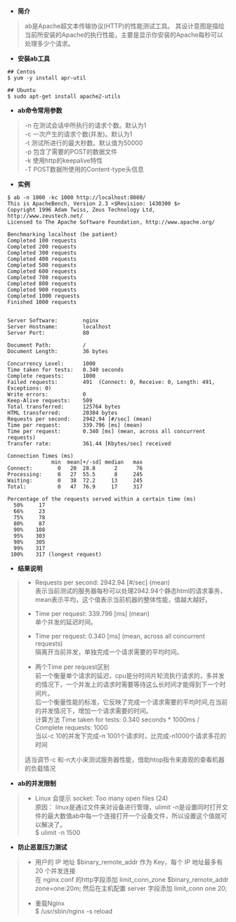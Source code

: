 * **简介**

> ab是Apache超文本传输协议(HTTP)的性能测试工具。
> 其设计意图是描绘当前所安装的Apache的执行性能，主要是显示你安装的Apache每秒可以处理多少个请求。

* **安装ab工具**
```
## Centos
$ yum -y install apr-util

## Ubuntu
$ sudo apt-get install apache2-utils
```

* **ab命令常用参数**

> -n  在测试会话中所执行的请求个数。默认为1  
> -c  一次产生的请求个数(并发)。默认为1  
> -t  测试所进行的最大秒数。默认值为50000  
> -p  包含了需要的POST的数据文件  
> -k  使用http的keepalive特性  
> -T  POST数据所使用的Content-type头信息  

* **实例**
```
$ ab -n 1000 -kc 1000 http://localhost:8080/
This is ApacheBench, Version 2.3 <$Revision: 1430300 $>
Copyright 1996 Adam Twiss, Zeus Technology Ltd, http://www.zeustech.net/
Licensed to The Apache Software Foundation, http://www.apache.org/

Benchmarking localhost (be patient)
Completed 100 requests
Completed 200 requests
Completed 300 requests
Completed 400 requests
Completed 500 requests
Completed 600 requests
Completed 700 requests
Completed 800 requests
Completed 900 requests
Completed 1000 requests
Finished 1000 requests


Server Software:        nginx
Server Hostname:        localhost
Server Port:            80

Document Path:          /
Document Length:        36 bytes

Concurrency Level:      1000
Time taken for tests:   0.340 seconds
Complete requests:      1000
Failed requests:        491  (Connect: 0, Receive: 0, Length: 491, Exceptions: 0)
Write errors:           0
Keep-Alive requests:    509
Total transferred:      125764 bytes
HTML transferred:       20304 bytes
Requests per second:    2942.94 [#/sec] (mean)
Time per request:       339.796 [ms] (mean)
Time per request:       0.340 [ms] (mean, across all concurrent requests)
Transfer rate:          361.44 [Kbytes/sec] received

Connection Times (ms)
              min  mean[+/-sd] median   max
Connect:        0   20  28.8      2      76
Processing:     0   27  55.5      8     245
Waiting:        0   38  72.2     13     245
Total:          0   47  76.9     17     317

Percentage of the requests served within a certain time (ms)
  50%     17
  66%     23
  75%     78
  80%     87
  90%    108
  95%    303
  98%    305
  99%    317
 100%    317 (longest request)
```

* **结果说明**
> * Requests per second:    2942.94 [#/sec] (mean)  
> 表示当前测试的服务器每秒可以处理2942.94个静态html的请求事务，mean表示平均，这个值表示当前机器的整体性能，值越大越好。
>
> * Time per request:       339.796 [ms] (mean)  
> 单个并发的延迟时间。
>
> * Time per request:       0.340 [ms] (mean, across all concurrent requests)  
> 隔离开当前并发，单独完成一个请求需要的平均时间。
>
> * 两个Time per request区别  
> 前一个衡量单个请求的延迟，cpu是分时间片轮流执行请求的，多并发的情况下，一个并发上的请求时需要等待这么长时间才能得到下一个时间片。  
> 后一个衡量性能的标准，它反映了完成一个请求需要的平均时间,在当前的并发情况下，增加一个请求需要的时间。  
> 计算方法 Time taken for tests: 0.340 seconds * 1000ms / Complete requests: 1000  
> 当以-c 10的并发下完成-n 1001个请求时，比完成-n1000个请求多花的时间
>
> 适当调节-c 和-n大小来测试服务器性能，借助htop指令来直观的查看机器的负载情况

* **ab的并发限制**
> * Linux 会提示 socket: Too many open files (24)  
> 原因： linux是通过文件来对设备进行管理，ulimit -n是设置同时打开文件的最大数值ab中每一个连接打开一个设备文件，所以设置这个值就可以解决了。  
> $ ulimit -n 1500

* **防止恶意压力测试**
> * 用户的 IP 地址 \$binary_remote_addr 作为 Key，每个 IP 地址最多有 20 个并发连接  
> 在 nginx.conf 的http字段添加 limit_conn_zone \$binary_remote_addr zone=one:20m;
> 然后在主机配置 server 字段添加 limit_conn one 20;
>
> * 重载Nginx  
> $ /usr/sbin/nginx -s reload
